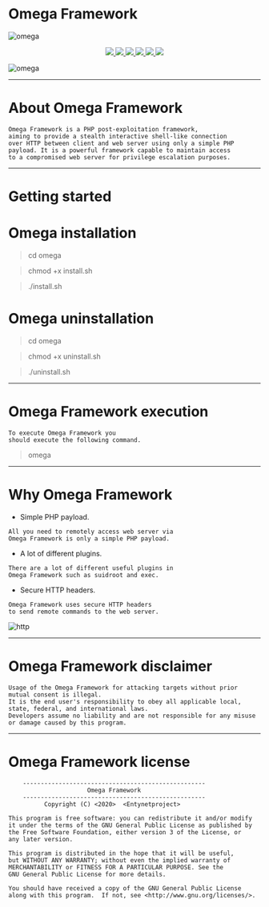 # Omega Framework

![omega](https://user-images.githubusercontent.com/54115104/75609758-48fd6780-5b1c-11ea-971f-3080bf988231.jpeg)

<p align="center">
  <a href="http://entynetproject.simplesite.com/">
    <img src="https://img.shields.io/badge/entynetproject-Ivan%20Nikolsky-blue.svg">
  </a> 
  <a href="https://github.com/entynetproject/omega/releases">
    <img src="https://img.shields.io/github/release/entynetproject/omega.svg">
  </a>
  <a href="https://wikipedia.org/wiki/Python_(programming_language)">
    <img src="https://img.shields.io/badge/language-python-blue.svg">
 </a>
  <a href="https://github.com/entynetproject/omega/issues?q=is%3Aissue+is%3Aclosed">
      <img src="https://img.shields.io/github/issues/entynetproject/omega.svg">
  </a>
  <a href="https://github.com/entynetproject/omega/wiki">
      <img src="https://img.shields.io/badge/wiki%20-omega-lightgrey.svg">
 </a>
  <a href="https://twitter.com/entynetproject">
    <img src="https://img.shields.io/badge/twitter-entynetproject-blue.svg">
 </a>
</p>

![omega](https://user-images.githubusercontent.com/54115104/79969720-8f2ad380-849a-11ea-86dd-11bb35ef4cc0.png)

***

# About Omega Framework

```
Omega Framework is a PHP post-exploitation framework, 
aiming to provide a stealth interactive shell-like connection 
over HTTP between client and web server using only a simple PHP 
payload. It is a powerful framework capable to maintain access 
to a compromised web server for privilege escalation purposes.
```

***

# Getting started

# Omega installation

> cd omega

> chmod +x install.sh

> ./install.sh

# Omega uninstallation

> cd omega

> chmod +x uninstall.sh

> ./uninstall.sh

***

# Omega Framework execution

```
To execute Omega Framework you
should execute the following command.
```

> omega
      
***

# Why Omega Framework

* Simple PHP payload.

```
All you need to remotely access web server via 
Omega Framework is only a simple PHP payload.
```

* A lot of different plugins.

```
There are a lot of different useful plugins in
Omega Framework such as suidroot and exec.
```

* Secure HTTP headers.

```
Omega Framework uses secure HTTP headers 
to send remote commands to the web server.
```

![http](https://user-images.githubusercontent.com/54115104/79969734-9356f100-849a-11ea-8f32-d3261bbf0047.png)

***
    
# Omega Framework disclaimer

```
Usage of the Omega Framework for attacking targets without prior mutual consent is illegal.
It is the end user's responsibility to obey all applicable local, state, federal, and international laws.
Developers assume no liability and are not responsible for any misuse or damage caused by this program.
```

***

# Omega Framework license

```
    ---------------------------------------------------
                      Omega Framework                  
    ---------------------------------------------------
          Copyright (C) <2020>  <Entynetproject>

This program is free software: you can redistribute it and/or modify
it under the terms of the GNU General Public License as published by
the Free Software Foundation, either version 3 of the License, or
any later version.

This program is distributed in the hope that it will be useful,
but WITHOUT ANY WARRANTY; without even the implied warranty of
MERCHANTABILITY or FITNESS FOR A PARTICULAR PURPOSE. See the
GNU General Public License for more details.

You should have received a copy of the GNU General Public License
along with this program.  If not, see <http://www.gnu.org/licenses/>.
```
